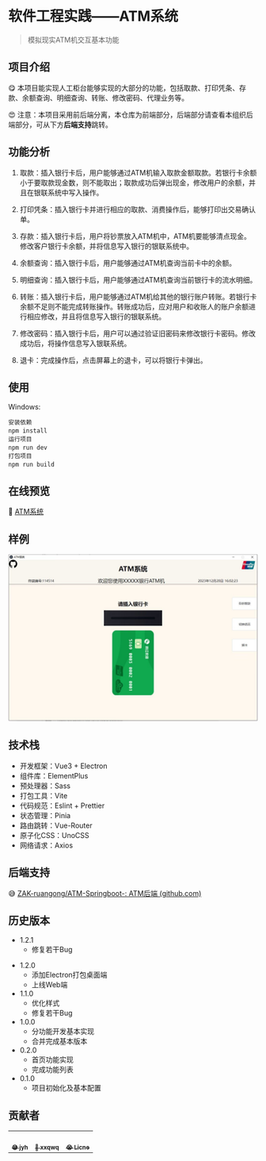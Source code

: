 # 软件工程实践——ATM系统
> 模拟现实ATM机交互基本功能

## 项目介绍

😋 本项目能实现人工柜台能够实现的大部分的功能，包括取款、打印凭条、存款、余额查询、明细查询、转账、修改密码、代理业务等。

😍 注意：本项目采用前后端分离，本仓库为前端部分，后端部分请查看本组织后端部分，可从下方**后端支持**跳转。

## 功能分析

1. 取款：插入银行卡后，用户能够通过ATM机输入取款金额取款。若银行卡余额小于要取款现金数，则不能取出；取款成功后弹出现金，修改用户的余额，并且在银联系统中写入操作。

2. 打印凭条：插入银行卡并进行相应的取款、消费操作后，能够打印出交易确认单。

3. 存款：插入银行卡后，用户将钞票放入ATM机中，ATM机要能够清点现金。修改客户银行卡余额，并将信息写入银行的银联系统中。

4. 余额查询：插入银行卡后，用户能够通过ATM机查询当前卡中的余额。

5. 明细查询：插入银行卡后，用户能够通过ATM机查询当前银行卡的流水明细。

6. 转账：插入银行卡后，用户能够通过ATM机给其他的银行账户转账。若银行卡余额不足则不能完成转账操作。转账成功后，应对用户和收账人的账户余额进行相应修改，并且将信息写入银行的银联系统。

7. 修改密码：插入银行卡后，用户可以通过验证旧密码来修改银行卡密码。修改成功后，将操作信息写入银联系统。

8. 退卡：完成操作后，点击屏幕上的退卡，可以将银行卡弹出。

## 使用

Windows:

```sh
安装依赖
npm install
运行项目
npm run dev
打包项目
npm run build
```

## 在线预览

 👀 [ATM系统](http://1.116.150.155:12322/#/)

## 样例

![QQ图片20231228160720](./public/case.jpg)

## 技术栈

- 开发框架：Vue3 + Electron
- 组件库：ElementPlus
- 预处理器：Sass  
- 打包工具：Vite
- 代码规范：Eslint + Prettier
- 状态管理：Pinia
- 路由跳转：Vue-Router
- 原子化CSS：UnoCSS
- 网络请求：Axios

## 后端支持

😅	[ZAK-ruangong/ATM-Springboot-: ATM后端 (github.com)](https://github.com/ZAK-ruangong/ATM-Springboot-)

## 历史版本

- 1.2.1
  - 修复若干Bug

* 1.2.0
    * 添加Electron打包桌面端
    * 上线Web端
* 1.1.0
    * 优化样式
    * 修复若干Bug
* 1.0.0
    * 分功能开发基本实现
    * 合并完成基本版本
* 0.2.0
    * 首页功能实现
    * 完成功能列表
* 0.1.0
    * 项目初始化及基本配置

## 贡献者

<table>  <tr style="display:flex;justify-content:space-between;">    
    <td align="center" style="flex:1;"><a href="https://github.com/SongHunangshang" ><img src="https://avatars.githubusercontent.com/u/108913118?v=4" width="100px;" style="border-radius:50%;" alt=""/><br /><sub><b>😅&nbsp;jyh</b></sub></a><br />
    <td align="center" style="flex:1;"><a href="https://github.com/xxqwq"><img src="https://avatars.githubusercontent.com/u/95366706?v=4" width="100px;" style="border-radius:50%;" alt=""/><br /><sub><b>🤔&nbsp;xxqwq</b></sub></a><br />
    <td align="center" style="flex:1;"><a href="https://github.com/Licne"><img src="https://avatars.githubusercontent.com/u/95366224?v=4" width="100px;" style="border-radius:50%;" alt=""/><br /><sub><b>😭&nbsp;Licne</b></sub></a><br /></tr></table>

